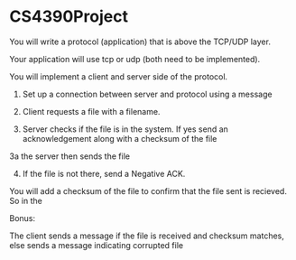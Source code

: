 # CS4390Project
You will write a protocol (application) that is above the TCP/UDP layer.

Your application will use tcp or udp (both need to be implemented).

You will implement a client and server side of the protocol.

1. Set up a connection between server and protocol using a message

2. Client requests a file with  a filename.

3. Server checks if the file is in the system.  If yes send an acknowledgement along with a checksum of the file

3a the server then sends the file

4. If the file is not there, send a Negative ACK.

You will add a checksum of the file to confirm that the file sent is recieved.  So in the

Bonus:

The client sends a message if the file is received and checksum matches, else sends a message indicating corrupted file
